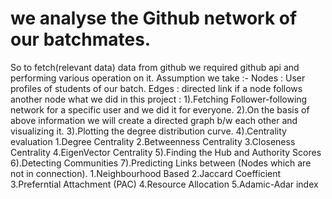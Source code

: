 # we analyse the Github network of our batchmates.
So to fetch(relevant data) data from github we required github api and performing various operation on it.
Assumption we take :-
    Nodes : User profiles of students of our batch.
    Edges : directed link if a node follows another node
what we did in this project :
1).Fetching Follower-following network for a specific user and we did it for everyone.
2).On the basis of above information we will create a directed graph b/w each other and visualizing it.
3).Plotting the degree distribution curve.
4).Centrality evaluation
    1.Degree Centrality
    2.Betweenness Centrality
    3.Closeness Centrality
    4.EigenVector Centrality
5).Finding the Hub and Authority Scores
6).Detecting Communities
7).Predicting Links between (Nodes which are not in connection).
    1.Neighbourhood Based
    2.Jaccard Coefficient
    3.Preferntial Attachment (PAC)
    4.Resource Allocation
    5.Adamic-Adar index

